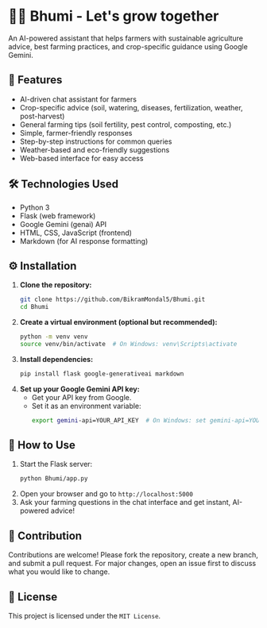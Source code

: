 # 🌿🤖 Bhumi - Let's grow together

An AI-powered assistant that helps farmers with sustainable agriculture advice, best farming practices, and crop-specific guidance using Google Gemini.

## 🌟 Features
- AI-driven chat assistant for farmers
- Crop-specific advice (soil, watering, diseases, fertilization, weather, post-harvest)
- General farming tips (soil fertility, pest control, composting, etc.)
- Simple, farmer-friendly responses
- Step-by-step instructions for common queries
- Weather-based and eco-friendly suggestions
- Web-based interface for easy access

## 🛠️ Technologies Used
- Python 3
- Flask (web framework)
- Google Gemini (genai) API
- HTML, CSS, JavaScript (frontend)
- Markdown (for AI response formatting)

## ⚙️ Installation
1. **Clone the repository:**
   ```bash
   git clone https://github.com/BikramMondal5/Bhumi.git
   cd Bhumi
   ```
2. **Create a virtual environment (optional but recommended):**
   ```bash
   python -m venv venv
   source venv/bin/activate  # On Windows: venv\Scripts\activate
   ```
3. **Install dependencies:**
   ```bash
   pip install flask google-generativeai markdown
   ```
4. **Set up your Google Gemini API key:**
   - Get your API key from Google.
   - Set it as an environment variable:
     ```bash
     export gemini-api=YOUR_API_KEY  # On Windows: set gemini-api=YOUR_API_KEY
     ```

## 🚀 How to Use
1. Start the Flask server:
   ```bash
   python Bhumi/app.py
   ```
2. Open your browser and go to `http://localhost:5000`
3. Ask your farming questions in the chat interface and get instant, AI-powered advice!

## 🤝 Contribution
Contributions are welcome! Please fork the repository, create a new branch, and submit a pull request. For major changes, open an issue first to discuss what you would like to change.

## 📜 License
This project is licensed under the `MIT License`.
